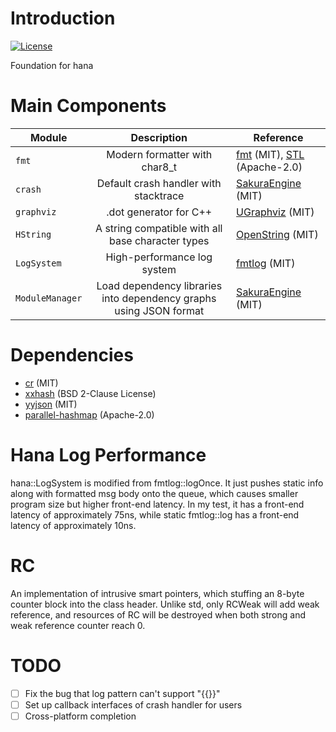 # Introduction

[![License](https://img.shields.io/github/license/ForMyDearest/HanaBase?label=license&style=flat-square)](./LICENSE)

Foundation for hana

# Main Components

| Module          |                            Description                             | Reference                                                                                         |
|-----------------|:------------------------------------------------------------------:|---------------------------------------------------------------------------------------------------|
| `fmt`           |                   Modern formatter with char8_t                    | [fmt](https://github.com/fmtlib/fmt) (MIT),  [STL](https://github.com/microsoft/STL) (Apache-2.0) |
| `crash`         |               Default crash handler with stacktrace                | [SakuraEngine](https://github.com/SakuraEngine/SakuraEngine) (MIT)                                |
| `graphviz`      |                       .dot generator for C++                       | [UGraphviz](https://github.com/Ubpa/UGraphviz) (MIT)                                              |
| `HString`       |         A string compatible with all base character types          | [OpenString](https://github.com/1762757171/OpenString) (MIT)                                      |
| `LogSystem`     |                    High-performance log system                     | [fmtlog](https://github.com/MengRao/fmtlog) (MIT)                                                 |
| `ModuleManager` | Load dependency libraries into dependency graphs using JSON format | [SakuraEngine](https://github.com/SakuraEngine/SakuraEngine) (MIT)                                |

# Dependencies

- [cr](https://github.com/fungos/cr) (MIT)
- [xxhash](https://github.com/Cyan4973/xxHash) (BSD 2-Clause License)
- [yyjson](https://github.com/ibireme/yyjson) (MIT)
- [parallel-hashmap](https://github.com/greg7mdp/parallel-hashmap) (Apache-2.0)

# Hana Log Performance

hana::LogSystem is modified from fmtlog::logOnce.
It just pushes static info along with formatted msg body onto the queue, which causes smaller program size but higher front-end latency.
In my test, it has a front-end latency of approximately 75ns, while static fmtlog::log has a front-end latency of approximately 10ns.

# RC

An implementation of intrusive smart pointers, which stuffing an 8-byte counter block into the class header.
Unlike std, only RCWeak will add weak reference, and resources of RC will be destroyed when both strong and weak reference counter reach 0.

# TODO

* [ ] Fix the bug that log pattern can't support "{{}}"
* [ ] Set up callback interfaces of crash handler for users
* [ ] Cross-platform completion
